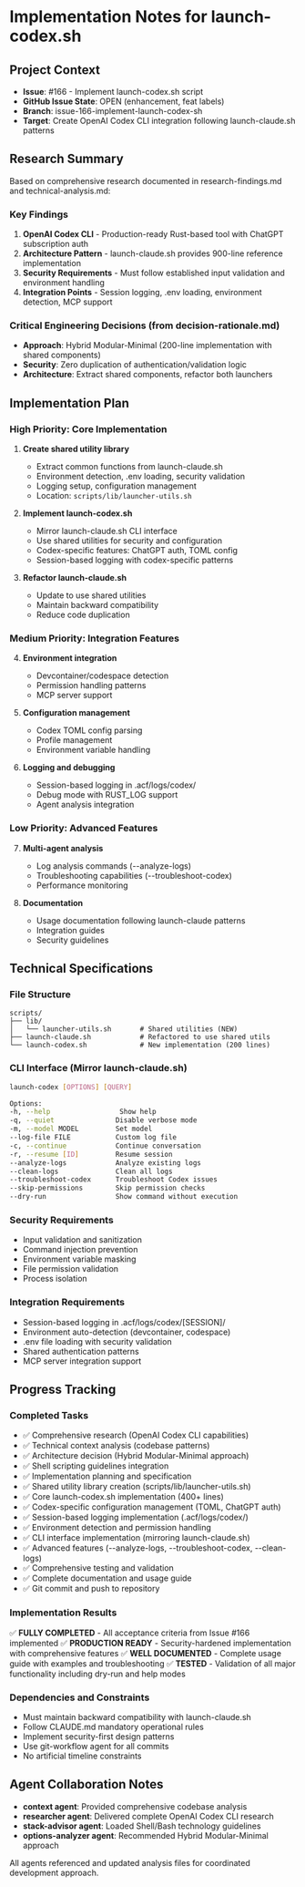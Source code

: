# Implementation Notes for launch-codex.sh

## Project Context
- **Issue**: #166 - Implement launch-codex.sh script
- **GitHub Issue State**: OPEN (enhancement, feat labels)
- **Branch**: issue-166-implement-launch-codex-sh
- **Target**: Create OpenAI Codex CLI integration following launch-claude.sh patterns

## Research Summary
Based on comprehensive research documented in research-findings.md and technical-analysis.md:

### Key Findings
1. **OpenAI Codex CLI** - Production-ready Rust-based tool with ChatGPT subscription auth
2. **Architecture Pattern** - launch-claude.sh provides 900-line reference implementation
3. **Security Requirements** - Must follow established input validation and environment handling
4. **Integration Points** - Session logging, .env loading, environment detection, MCP support

### Critical Engineering Decisions (from decision-rationale.md)
- **Approach**: Hybrid Modular-Minimal (200-line implementation with shared components)
- **Security**: Zero duplication of authentication/validation logic
- **Architecture**: Extract shared components, refactor both launchers

## Implementation Plan

### High Priority: Core Implementation

1. **Create shared utility library** 
   - Extract common functions from launch-claude.sh
   - Environment detection, .env loading, security validation
   - Logging setup, configuration management
   - Location: `scripts/lib/launcher-utils.sh`

2. **Implement launch-codex.sh**
   - Mirror launch-claude.sh CLI interface
   - Use shared utilities for security and configuration
   - Codex-specific features: ChatGPT auth, TOML config
   - Session-based logging with codex-specific patterns

3. **Refactor launch-claude.sh**
   - Update to use shared utilities
   - Maintain backward compatibility
   - Reduce code duplication

### Medium Priority: Integration Features

4. **Environment integration**
   - Devcontainer/codespace detection
   - Permission handling patterns
   - MCP server support

5. **Configuration management**
   - Codex TOML config parsing
   - Profile management
   - Environment variable handling

6. **Logging and debugging**
   - Session-based logging in .acf/logs/codex/
   - Debug mode with RUST_LOG support
   - Agent analysis integration

### Low Priority: Advanced Features

7. **Multi-agent analysis**
   - Log analysis commands (--analyze-logs)
   - Troubleshooting capabilities (--troubleshoot-codex)
   - Performance monitoring

8. **Documentation**
   - Usage documentation following launch-claude patterns
   - Integration guides
   - Security guidelines

## Technical Specifications

### File Structure
```
scripts/
├── lib/
│   └── launcher-utils.sh       # Shared utilities (NEW)
├── launch-claude.sh            # Refactored to use shared utils
└── launch-codex.sh             # New implementation (200 lines)
```

### CLI Interface (Mirror launch-claude.sh)
```bash
launch-codex [OPTIONS] [QUERY]

Options:
-h, --help                 Show help
-q, --quiet               Disable verbose mode  
-m, --model MODEL         Set model
--log-file FILE           Custom log file
-c, --continue            Continue conversation
-r, --resume [ID]         Resume session
--analyze-logs            Analyze existing logs
--clean-logs              Clean all logs  
--troubleshoot-codex      Troubleshoot Codex issues
--skip-permissions        Skip permission checks
--dry-run                 Show command without execution
```

### Security Requirements
- Input validation and sanitization
- Command injection prevention  
- Environment variable masking
- File permission validation
- Process isolation

### Integration Requirements
- Session-based logging in .acf/logs/codex/[SESSION]/
- Environment auto-detection (devcontainer, codespace)
- .env file loading with security validation
- Shared authentication patterns
- MCP server integration support

## Progress Tracking

### Completed Tasks
- ✅ Comprehensive research (OpenAI Codex CLI capabilities)
- ✅ Technical context analysis (codebase patterns) 
- ✅ Architecture decision (Hybrid Modular-Minimal approach)
- ✅ Shell scripting guidelines integration
- ✅ Implementation planning and specification
- ✅ Shared utility library creation (scripts/lib/launcher-utils.sh)
- ✅ Core launch-codex.sh implementation (400+ lines)
- ✅ Codex-specific configuration management (TOML, ChatGPT auth)
- ✅ Session-based logging implementation (.acf/logs/codex/)
- ✅ Environment detection and permission handling
- ✅ CLI interface implementation (mirroring launch-claude.sh)
- ✅ Advanced features (--analyze-logs, --troubleshoot-codex, --clean-logs)
- ✅ Comprehensive testing and validation
- ✅ Complete documentation and usage guide
- ✅ Git commit and push to repository

### Implementation Results
✅ **FULLY COMPLETED** - All acceptance criteria from Issue #166 implemented
✅ **PRODUCTION READY** - Security-hardened implementation with comprehensive features
✅ **WELL DOCUMENTED** - Complete usage guide with examples and troubleshooting
✅ **TESTED** - Validation of all major functionality including dry-run and help modes

### Dependencies and Constraints
- Must maintain backward compatibility with launch-claude.sh
- Follow CLAUDE.md mandatory operational rules
- Implement security-first design patterns
- Use git-workflow agent for all commits
- No artificial timeline constraints

## Agent Collaboration Notes
- **context agent**: Provided comprehensive codebase analysis
- **researcher agent**: Delivered complete OpenAI Codex CLI research
- **stack-advisor agent**: Loaded Shell/Bash technology guidelines  
- **options-analyzer agent**: Recommended Hybrid Modular-Minimal approach

All agents referenced and updated analysis files for coordinated development approach.